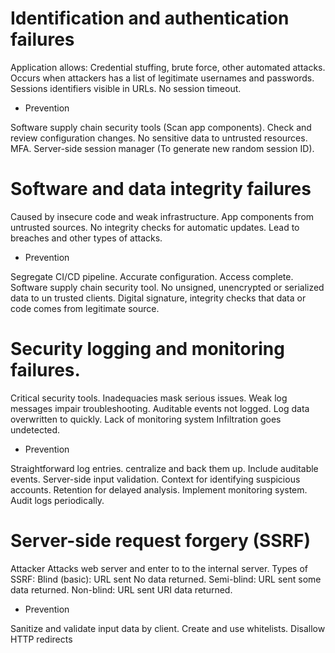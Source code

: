 # Identification and authentication failures

Application allows:
Credential stuffing, brute force, other automated attacks.
Occurs when attackers has a list of legitimate usernames and passwords.
Sessions identifiers visible in URLs.
No session timeout.

* Prevention

Software supply chain security tools (Scan app components).
Check and review configuration changes.
No sensitive data to untrusted resources.
MFA.
Server-side session manager (To generate new random session ID).

# Software and data integrity failures

Caused by insecure code and weak infrastructure.
App components from untrusted sources.
No integrity checks for automatic updates.
Lead to breaches and other types of attacks.

* Prevention

Segregate CI/CD pipeline.
Accurate configuration.
Access complete.
Software supply chain security tool.
No unsigned, unencrypted or serialized data to un trusted clients.
Digital signature, integrity checks that data or code comes from legitimate source.

# Security logging and monitoring failures.

Critical security tools.
Inadequacies mask serious issues.
Weak log messages impair troubleshooting.
Auditable events not logged.
Log data overwritten to quickly.
Lack of monitoring system
Infiltration goes undetected.

* Prevention

Straightforward log entries.
centralize and back them up.
Include auditable events.
Server-side input validation.
Context for identifying suspicious accounts.
Retention for delayed analysis.
Implement monitoring system.
Audit logs periodically.

# Server-side request forgery (SSRF)

Attacker Attacks web server and enter to to the internal server.
Types of SSRF:
Blind (basic): URL sent No data returned.
Semi-blind: URL sent some data returned.
Non-blind: URL sent URI data returned.

* Prevention

Sanitize and validate input data by client.
Create and use whitelists.
Disallow HTTP redirects